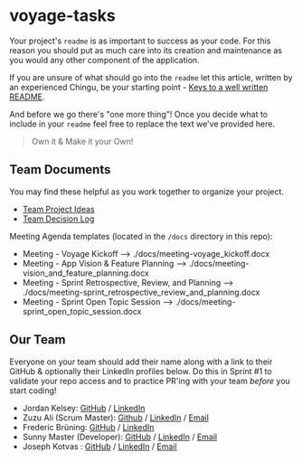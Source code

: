 # voyage-tasks

Your project's `readme` is as important to success as your code. For 
this reason you should put as much care into its creation and maintenance
as you would any other component of the application.

If you are unsure of what should go into the `readme` let this article,
written by an experienced Chingu, be your starting point - 
[Keys to a well written README](https://tinyurl.com/yk3wubft).

And before we go there's "one more thing"! Once you decide what to include
in your `readme` feel free to replace the text we've provided here.

> Own it & Make it your Own!

## Team Documents

You may find these helpful as you work together to organize your project.

- [Team Project Ideas](./docs/team_project_ideas.md)
- [Team Decision Log](./docs/team_decision_log.md)

Meeting Agenda templates (located in the `/docs` directory in this repo):

- Meeting - Voyage Kickoff --> ./docs/meeting-voyage_kickoff.docx
- Meeting - App Vision & Feature Planning --> ./docs/meeting-vision_and_feature_planning.docx
- Meeting - Sprint Retrospective, Review, and Planning --> ./docs/meeting-sprint_retrospective_review_and_planning.docx
- Meeting - Sprint Open Topic Session --> ./docs/meeting-sprint_open_topic_session.docx

## Our Team

Everyone on your team should add their name along with a link to their GitHub
& optionally their LinkedIn profiles below. Do this in Sprint #1 to validate
your repo access and to practice PR'ing with your team *before* you start
coding!

- Jordan Kelsey: [GitHub](https://github.com/ProgramStuff) / [LinkedIn](https://www.linkedin.com/in/jordan~kelsey)
- Zuzu Ali (Scrum Master): [Github](https://github.com/zuweeali) / [LinkedIn](https://www.linkedin.com/in/zuwaira-aliyu-mohammed/) / [Email](zuweeali@gmail.com)
- Frederic Brüning: [GitHub](https://github.com/brueningf) / [LinkedIn](https://linkedin.com/in/frederic-bruening)
- Sunny Master (Developer): [GitHub](https://github.com/Sunny-Master) / [LinkedIn](https://www.linkedin.com/in/sunnymaster/) / [Email](master.codeworks@gmail.com)
- Joseph Kotvas : [GitHub](https://github.com/joekotvas) / [LinkedIn](https://linkedin.com/in/joekotvas) / [Email](mailto:joseph@jokma.com)
